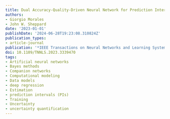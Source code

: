 ```yaml
---
title: Dual Accuracy-Quality-Driven Neural Network for Prediction Interval Generation
authors:
- Giorgio Morales
- John W. Sheppard
date: '2023-01-01'
publishDate: '2024-06-28T19:23:08.310824Z'
publication_types:
- article-journal
publication: '*IEEE Transactions on Neural Networks and Learning Systems*'
doi: 10.1109/TNNLS.2023.3339470
tags:
- Artificial neural networks
- Bayes methods
- Companion networks
- Computational modeling
- Data models
- deep regression
- Estimation
- prediction intervals (PIs)
- Training
- Uncertainty
- uncertainty quantification
---
```

